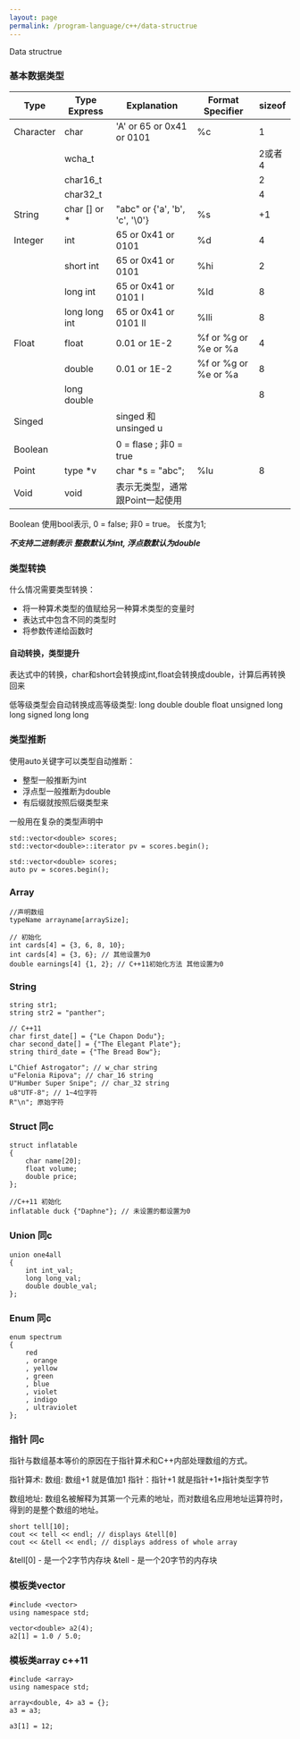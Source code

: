 ```yaml
---
layout: page
permalink: /program-language/c++/data-structrue
---
```


Data structrue

### 基本数据类型

|Type     | Type Express | Explanation                              | Format Specifier    | sizeof |
|---------|--------------|------------------------------------------|---------------------|--------|
|Character| char         | 'A' or 65 or 0x41 or 0101                | %c                  | 1      |
|         | wcha_t       |                                          |                     | 2或者4 |
|         | char16_t     |                                          |                     | 2      |
|         | char32_t     |                                          |                     | 4      |
|String   | char [] or * | "abc" or {'a', 'b', 'c', '\0'}           | %s                  | +1     |
|Integer  | int          | 65 or 0x41 or 0101                       | %d                  | 4      |
|         | short int    | 65 or 0x41 or 0101                       | %hi                 | 2      |
|         | long int     | 65 or 0x41 or 0101       l               | %ld                 | 8      |
|         | long long int| 65 or 0x41 or 0101       ll              | %lli                | 8      |
|Float    | float        | 0.01 or 1E-2                             | %f or %g or %e or %a| 4      |
|         | double       | 0.01 or 1E-2                             | %f or %g or %e or %a| 8      |
|         | long double  |                                          |                     | 8      |
|Singed   |              | singed 和 unsinged       u               |                     |        |
|Boolean  |              | 0 = flase ; 非0 = true                   |                     |        |
|Point    | type *v      | char *s = "abc";                         | %lu                 | 8      |
|Void     | void         | 表示无类型，通常跟Point一起使用          |                     |        |

Boolean 使用bool表示, 0 = false; 非0 = true。 长度为1;

***不支持二进制表示***
***整数默认为int, 浮点数默认为double***

### 类型转换
什么情况需要类型转换：
* 将一种算术类型的值赋给另一种算术类型的变量时
* 表达式中包含不同的类型时
* 将参数传递给函数时

#### 自动转换，类型提升
表达式中的转换，char和short会转换成int,float会转换成double，计算后再转换回来

低等级类型会自动转换成高等级类型:
long double
double
float
unsigned long long
signed long long

### 类型推断
使用auto关键字可以类型自动推断：
* 整型一般推断为int
* 浮点型一般推断为double
* 有后缀就按照后缀类型来

一般用在复杂的类型声明中

    std::vector<double> scores;
    std::vector<double>::iterator pv = scores.begin();

    std::vector<double> scores;
    auto pv = scores.begin();

### Array

    //声明数组
    typeName arrayname[arraySize];

    // 初始化
    int cards[4] = {3, 6, 8, 10};
    int cards[4] = {3, 6}; // 其他设置为0
    double earnings[4] {1, 2}; // C++11初始化方法 其他设置为0

### String

    string str1;
    string str2 = "panther";

    // C++11
    char first_date[] = {"Le Chapon Dodu"};
    char second_date[] = {"The Elegant Plate"};
    string third_date = {"The Bread Bow"};

    L"Chief Astrogator"; // w_char string
    u"Felonia Ripova"; // char_16 string
    U"Humber Super Snipe"; // char_32 string
    u8"UTF-8"; // 1~4位字符
    R"\n"; 原始字符

### Struct 同c
    
    struct inflatable
    {
        char name[20];
        float volume;
        double price;
    };

    //C++11 初始化
    inflatable duck {"Daphne"}; // 未设置的都设置为0

### Union 同c

    union one4all
    {
        int int_val;
        long long_val;
        double double_val;
    };

### Enum 同c

    enum spectrum
    {
        red
        , orange
        , yellow
        , green
        , blue
        , violet
        , indigo
        , ultraviolet
    };

### 指针 同c
指针与数组基本等价的原因在于指针算术和C++内部处理数组的方式。

指针算术:
数组: 数组+1 就是值加1
指针：指针+1 就是指针+1*指针类型字节

数组地址:
数组名被解释为其第一个元素的地址，而对数组名应用地址运算符时，得到的是整个数组的地址。

    short tell[10];
    cout << tell << endl; // displays &tell[0]
    cout << &tell << endl; // displays address of whole array

&tell[0] - 是一个2字节内存块
&tell - 是一个20字节的内存块

### 模板类vector
    
    #include <vector>
    using namespace std;

    vector<double> a2(4);
    a2[1] = 1.0 / 5.0;

### 模板类array c++11

    #include <array>
    using namespace std;

    array<double, 4> a3 = {};
    a3 = a3;

    a3[1] = 12;

